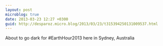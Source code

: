 ```yaml
---
layout: post
microblog: true
date: 2013-03-23 12:27 +0300
guid: http://desparoz.micro.blog/2013/03/23/t315394250131009537.html
---
```

About to go dark for #EarthHour2013 here in Sydney, Australia
